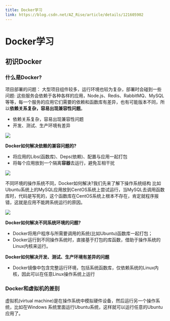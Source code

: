 ```yaml
---
title: Docker学习
link: https://blog.csdn.net/AZ_Rise/article/details/121605902
---
```


# Docker学习

## 初识Docker

### 什么是Docker?

项目部署的问题：
大型项目组件较多，运行环境也较为复杂，部署时会碰到一些问题:
这些服务会依赖于各种各样的应用，Node.js、Redis、RabbitMQ、MySQL等等，每一个服务的应用它们需要的依赖和函数库有差异，也有可能版本不同，所以**依赖关系复杂，容易出现兼容性问题**。

- 依赖关系复杂，容易出现兼容性问题
- 开发、测试、生产环境有差异

![](https://img-blog.csdnimg.cn/809292f45cd94c9aa3cd61c62b169ac0.png)

**Docker如何解决依赖的兼容问题的?**

- 将应用的Libs(函数库)、Deps(依赖)、配置与应用一起打包
- 将每个应用放到一个隔离**容器**去运行，避免互相干扰

![](https://img-blog.csdnimg.cn/bb347c6b26764d568c8fb6b0ee77d09f.png)

不同环境的操作系统不同，Docker如何解决?我们先来了解下操作系统结构
比如Ubuntu系统上的MySQL应用放到CentOS系统上尝试运行，当MySQL去调用函数库时，代码是写死的，这个函数库在CentOS系统上根本不存在，肯定就程序报错，这就是应用不能跨系统运行的原因。

![](https://img-blog.csdnimg.cn/cfc59c3712564336ab44057de6c32965.png)

**Docker如何解决不同系统环境的问题?**

- Docker将用户程序与所需要调用的系统(比如Ubuntu)函数库一起打包；
- Docker运行到不同操作系统时，直接基于打包的库函数，借助于操作系统的Linux内核来运行。

**Docker如何解决开发、测试、生产环境有差异的问题**

- Docker镜像中包含完整运行环境，包括系统函数库，仅依赖系统的Linux内核，因此可以在任意Linux操作系统上运行

### Docker和虚拟机的差别

虚拟机(virtual machine)是在操作系统中模拟硬件设备，然后运行另一个操作系统，比如在Windows 系统里面运行Ubuntu系统，这样就可以运行任意的Ubuntu应用了。